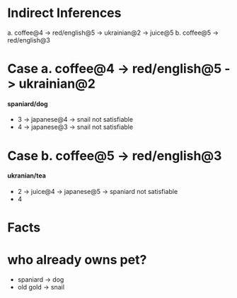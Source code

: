 # Indirect Inferences
a. coffee@4 -> red/english@5 -> ukrainian@2 -> juice@5
b. coffee@5 -> red/english@3


# Case a. coffee@4 -> red/english@5 -> ukrainian@2

#### spaniard/dog
- 3 -> japanese@4 -> snail not satisfiable
- 4 -> japanese@3 -> snail not satisfiable

# Case b. coffee@5 -> red/english@3

#### ukranian/tea
- 2 -> juice@4 -> japanese@5 -> spaniard not satisfiable
- 4


# Facts

# who already owns pet?
- spaniard -> dog
- old gold -> snail

